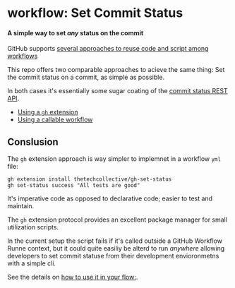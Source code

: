 # workflow: Set Commit Status

####  A simple way to set _any_ status on the commit

GitHub supports [several approaches to reuse code and script among workflows](https://github.com/orgs/thetechcollective/discussions/43)

This repo offers two comparable approaches to acieve the same thing: Set the commit status on a commit, as simple as possible.

In both cases it's essentially some sugar coating of the [commit status REST API](https://docs.github.com/en/rest/commits/statuses?apiVersion=2022-11-28#create-a-commit-status).

- [Using a `gh` extension](docs/gh-set-status.md)
- [Using a callable workflow](docs/set_status_yml.md)

## Conslusion

The `gh` extension approach is way simpler to implemnet in a workflow `yml` file:

```
gh extension install thetechcollective/gh-set-status
gh set-status success "All tests are good"
```

It's imperative code as opposed to declarative code; easier to test and maintain.

The `gh` extension protocol provides an excellent package manager for small utilization scripts.

In the current setup the script fails if it's called outside a GitHub Workflow Runne context, but it could quite easiliy be alterd to run _anywhere_ allowing developers to set commit statuse from their development envioronmetns with a simple cli.

See the details on [how to use it in your flow:](docs/gh-set-status.md). 


